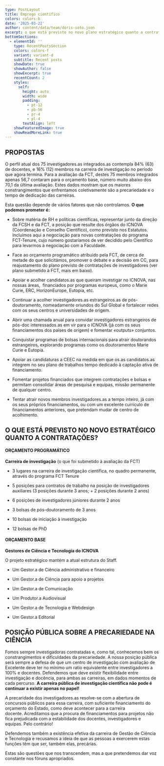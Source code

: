 ```yaml
---
type: PostLayout
title: Emprego científico
colors: colors-b
date: '2025-03-22'
author: content/data/team/doris-soto.json
excerpt: o que está previsto no novo plano estratégico quanto a contratações
bottomSections:
  - elementId: ''
    type: RecentPostsSection
    colors: colors-f
    variant: variant-d
    subtitle: Recent posts
    showDate: true
    showAuthor: false
    showExcerpt: true
    recentCount: 2
    styles:
      self:
        height: auto
        width: wide
        padding:
          - pt-12
          - pb-56
          - pr-4
          - pl-4
        textAlign: left
    showFeaturedImage: true
    showReadMoreLink: true
---
```

## **PROPOSTAS**

O perfil atual dos 75 investigadores.as integrados.as contempla 84% (63) de docentes, e 16% (12) membros na carreira de investigação no período que agora termina. Para a avaliação da FCT, destes 75 membros integrados apenas 56,7 contaram para o orçamento base, número muito abaixo dos 70,1 da última avaliação. Estes dados mostram que os maiores constrangimentos que enfrentamos coletivamente são a precariedade e o tempo de dedicação das carreiras.

Esta questão depende de vários fatores que não controlamos. **O que podemos prometer é:**

*   Sobre matéria de RH e políticas científicas, representar junto da direção da FCSH e da FCT, a posição que resulte dos órgãos do ICNOVA (Coordenação e Conselho Científico), como previsto nos Estatutos. Incluímos aqui a negociação para novas contratações do programa FCT-Tenure, cujo número gostaríamos de ver decidido pelo Científico para levarmos à negociação com a Faculdade.

*   Face ao orçamento programático atribuído pela FCT, de cerca de metade do que solicitámos, promover o debate e a decisão em CC, para reajustamento do plano previsto de contratações de investigadores (ver plano submetido à FCT, mais em baixo).

*   Apoiar e acolher candidatos.as que queiram investigar no ICNOVA, nas nossas áreas,  financiados por programas europeus, como o Marie Curie, ERC, HorizonEurope, Eutopia, etc.

*   Continuar a acolher investigadores.as estrangeiros.as de pós-doutoramento, nomeadamente oriundos do Sul Global e fortalecer redes com os seus centros e universidades de origem.

*   Abrir uma chamada anual para convidar investigadores estrangeiros de pós-doc interessados.as em vir para o ICNOVA (já com os seus financiamentos dos países de origem) e fomentar «outputs» conjuntos.

*   Conquistar programas de bolsas internacionais para atrair doutorandos estrangeiros, explorando programas como os doutoramentos Marie Curie e Eutopia.

*   Apoiar as candidaturas a CEEC na medida em que os.as candidatos.as integrem no seu plano de trabalhos tempo dedicado à captação ativa de financiamento. 

*   Fomentar projetos financiados que integrem contratações e bolsas e permitam consolidar áreas de pesquisa e equipas, missão permanente de qualquer centro.

*   Tentar atrair novos membros investigadores.as a tempo inteiro, já com os seus próprios financiamentos, ou com um excelente currículo de financiamentos anteriores, que pretendam mudar de centro de acolhimento.

## **O QUE ESTÁ PREVISTO NO NOVO ESTRATÉGICO QUANTO A CONTRATAÇÕES?**

#### **ORÇAMENTO PROGRAMÁTICO**

**Carreira de investigação** (o que foi submetido à avaliação da FCT)

*   3 lugares na carreira de investigação científica, no quadro permanente, através do programa FCT Tenure

*   5 posições para contratos de trabalho na posição de investigadores auxiliares (3 posições durante 3 anos; + 2 posições durante 2 anos)

*   6 posições de investigadores júniores durante 2 anos

*   3 bolsas de pós-doutoramento de 3 anos

*   10 bolsas de iniciação à investigação

*   12 bolsas de PhD

#### **ORÇAMENTO BASE**

**Gestores de Ciência e Tecnologia do ICNOVA**

O projeto estratégico mantém a atual estrutura do Staff. 

*   Um Gestor.a de Ciência administrativo e financeiro

*   Um Gestor.a de Ciência para apoio a projetos

*   Um Gestor.a de Comunicação

*   Um Produtor.a Audiovisual

*   Um Gestor.a de Tecnologia e Webdesign

*   Um Gestor.a Editorial

## **POSIÇÃO PÚBLICA SOBRE A PRECARIEDADE NA CIÊNCIA**

Fomos sempre investigadoras contratadas e, como tal, conhecemos bem os constrangimentos e dificuldades da precariedade. A nossa posição pública será sempre a defesa de que um centro de investigação com avaliação de Excelente deve ter no mínimo um ratio equivalente entre investigadores a 100% e docentes. Defendemos que deve existir flexibilidade entre investigação e docência, para ambas as carreiras, em dados momentos de cada percurso. **A carreira pública de investigação científica não pode é continuar a existir apenas no papel!**

A precaridade dos investigadores.as resolve-se com a abertura de concursos públicos para essa carreira, com suficiente financiamento do orçamento do Estado, como deve acontecer para a carreira docente. Acreditamos que a procura de financiamentos para projetos não fica prejudicada com a estabilidade dos docentes, investigadores e equipas. Pelo contrário!

Defendemos também a existência efetiva da carreira de Gestão de Ciência e Tecnologia e recusamos a ideia de que as pessoas a exercerem estas funções têm que ser, também elas, precárias.

Estas são questões que nos transcendem, mas a que pretendemos dar voz constante nos fóruns apropriados.
